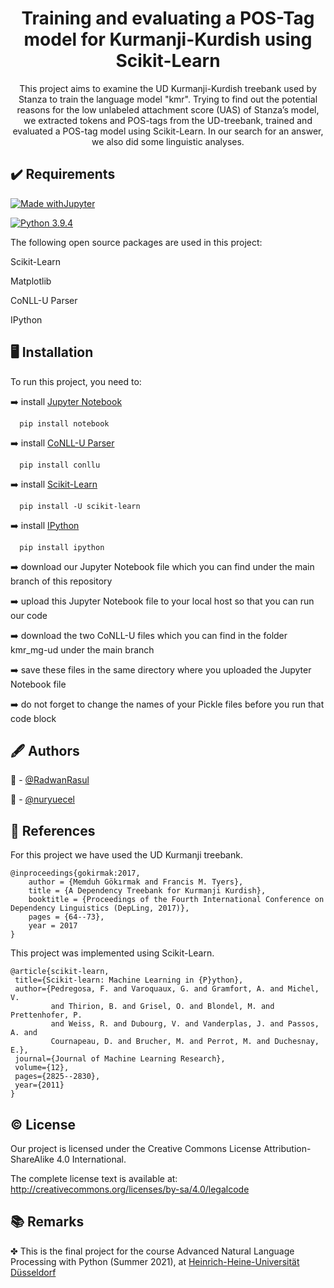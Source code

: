 <h1 align="center">Training and evaluating a POS-Tag model for Kurmanji-Kurdish using Scikit-Learn</h1>

<p align="center">This project aims to examine the UD Kurmanji-Kurdish treebank used by Stanza to train the language model "kmr". Trying to find out the potential reasons for the low unlabeled attachment score (UAS) of Stanza’s model, we extracted tokens and POS-tags from the UD-treebank, trained and evaluated a POS-tag model using Scikit-Learn. In our search for an answer, we also did some linguistic analyses.</p>


## :heavy_check_mark: Requirements

[![Made withJupyter](https://img.shields.io/badge/Made%20with-Jupyter-orange?style=for-the-badge&logo=Jupyter)](https://jupyter.org/try)

[![Python 3.9.4](https://img.shields.io/badge/Python-3.9.4-blue.svg)](https://www.python.org/downloads/release/python-394/)

The following open source packages are used in this project:

Scikit-Learn

Matplotlib

CoNLL-U Parser

IPython 

## :desktop_computer: Installation

To run this project, you need to:

:arrow_right: install [Jupyter Notebook](https://jupyter.org/)

```
  pip install notebook
```

:arrow_right: install [CoNLL-U Parser](https://pypi.org/project/conllu/)

```
  pip install conllu
```

:arrow_right: install [Scikit-Learn](https://scikit-learn.org/)

```
  pip install -U scikit-learn
```

:arrow_right: install [IPython](https://ipython.org/)

```
  pip install ipython
```

:arrow_right: download our Jupyter Notebook file which you can find under the main branch of this repository

:arrow_right: upload this Jupyter Notebook file to your local host so that you can run our code

:arrow_right: download the two CoNLL-U files which you can find in the folder kmr_mg-ud under the main branch

:arrow_right: save these files in the same directory where you uploaded the Jupyter Notebook file

:arrow_right: do not forget to change the names of your Pickle files before you run that code block

## :fountain_pen: Authors

:man: - [@RadwanRasul](https://github.com/RadwanRasul)

:woman: - [@nuryuecel](https://github.com/nuryuecel)

## :scroll: References

For this project we have used the UD Kurmanji treebank.

```
@inproceedings{gokirmak:2017,
    author = {Memduh Gökırmak and Francis M. Tyers},
    title = {A Dependency Treebank for Kurmanji Kurdish},
    booktitle = {Proceedings of the Fourth International Conference on Dependency Linguistics (DepLing, 2017)},
    pages = {64--73},
    year = 2017
}
```

This project was implemented using Scikit-Learn.

```
@article{scikit-learn,
 title={Scikit-learn: Machine Learning in {P}ython},
 author={Pedregosa, F. and Varoquaux, G. and Gramfort, A. and Michel, V.
         and Thirion, B. and Grisel, O. and Blondel, M. and Prettenhofer, P.
         and Weiss, R. and Dubourg, V. and Vanderplas, J. and Passos, A. and
         Cournapeau, D. and Brucher, M. and Perrot, M. and Duchesnay, E.},
 journal={Journal of Machine Learning Research},
 volume={12},
 pages={2825--2830},
 year={2011}
}
```

## :copyright: License

Our project is licensed under the Creative Commons License Attribution-ShareAlike 4.0 International.

The complete license text is available at:
http://creativecommons.org/licenses/by-sa/4.0/legalcode

## :books: Remarks

✤ This is the final project for the course Advanced Natural Language Processing with Python (Summer 2021), at [Heinrich-Heine-Universität Düsseldorf](https://www.hhu.de/)
